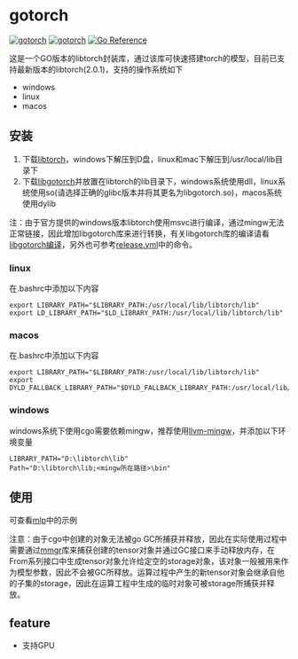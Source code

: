 # gotorch

[![gotorch](https://github.com/lwch/gotorch/actions/workflows/cpu.yml/badge.svg)](https://github.com/lwch/gotorch/actions/workflows/cpu.yml)
[![gotorch](https://github.com/lwch/gotorch/actions/workflows/gpu.yml/badge.svg)](https://github.com/lwch/gotorch/actions/workflows/gpu.yml)
[![Go Reference](https://pkg.go.dev/badge/github.com/lwch/gotorch.svg)](https://pkg.go.dev/github.com/lwch/gotorch)

这是一个GO版本的libtorch封装库，通过该库可快速搭建torch的模型，目前已支持最新版本的libtorch(2.0.1)，支持的操作系统如下

- windows
- linux
- macos

## 安装

1. 下载[libtorch](https://pytorch.org/get-started/locally/)，windows下解压到D盘，linux和mac下解压到/usr/local/lib目录下
2. 下载[libgotorch](https://github.com/lwch/gotorch/releases/latest)并放置在libtorch的lib目录下，windows系统使用dll，linux系统使用so(请选择正确的glibc版本并将其更名为libgotorch.so)，macos系统使用dylib

注：由于官方提供的windows版本libtorch使用msvc进行编译，通过mingw无法正常链接，因此增加libgotorch库来进行转换，有关libgotorch库的编译请看[libgotorch编译](docs/libgotorch.md)，另外也可参考[release.yml](.github/workflows/release.yml)中的命令。

### linux

在.bashrc中添加以下内容

```
export LIBRARY_PATH="$LIBRARY_PATH:/usr/local/lib/libtorch/lib"
export LD_LIBRARY_PATH="$LD_LIBRARY_PATH:/usr/local/lib/libtorch/lib"
```

### macos

在.bashrc中添加以下内容

```
export LIBRARY_PATH="$LIBRARY_PATH:/usr/local/lib/libtorch/lib"
export DYLD_FALLBACK_LIBRARY_PATH="$DYLD_FALLBACK_LIBRARY_PATH:/usr/local/lib/libtorch/lib"
```

### windows

windows系统下使用cgo需要依赖mingw，推荐使用[llvm-mingw](https://github.com/mstorsjo/llvm-mingw)，并添加以下环境变量

```
LIBRARY_PATH="D:\libtorch\lib"
Path="D:\libtorch\lib;<mingw所在路径>\bin"
```

## 使用

可查看[mlp](example/mlp)中的示例

注意：由于cgo中创建的对象无法被go GC所捕获并释放，因此在实际使用过程中需要通过[mmgr](mmgr)库来捕获创建的tensor对象并通过GC接口来手动释放内存，在From系列接口中生成tensor对象允许给定空的storage对象，该对象一般被用来作为模型参数，因此不会被GC所释放。运算过程中产生的新tensor对象会继承自他的子集的storage，因此在运算工程中生成的临时对象可被storage所捕获并释放。

## feature

- 支持GPU